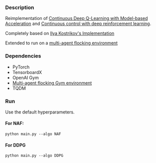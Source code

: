 ### Description
Reimplementation of [Continuous Deep Q-Learning with Model-based Acceleration](https://arxiv.org/pdf/1603.00748v1.pdf) and [Continuous control with deep reinforcement learning](https://arxiv.org/pdf/1509.02971.pdf).

Completely based on [Ilya Kostrikov's Implementation](https://github.com/ikostrikov/pytorch-ddpg-naf)

Extended to run on a [multi-agent flocking environment](https://github.com/katetolstaya/multiagent_ddpg)

### Dependencies
- PyTorch
- TensorboardX
- OpenAI Gym
- [Multi-agent flocking Gym environment](https://github.com/katetolstaya/gym_flock.git)
- TQDM

### Run
Use the default hyperparameters.

#### For NAF:

```
python main.py --algo NAF
```
#### For DDPG

```
python main.py --algo DDPG
```
